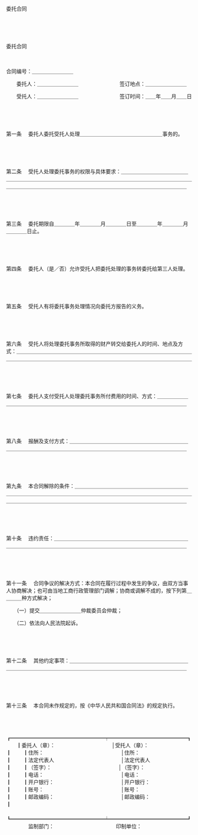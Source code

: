 



委托合同



 

　　

　　


 委托合同

　　　　　　　　　　　　　　　　　　　　　　


 合同编号：＿＿＿＿＿＿＿＿



　　委托人：＿＿＿＿＿＿＿＿　　　　　　　　签订地点：＿＿＿＿＿＿＿＿

　　受托人：＿＿＿＿＿＿＿＿　　　　　　　　签订时间：＿＿年＿＿月＿＿日

　　

　　

第一条
　委托人委托受托人处理＿＿＿＿＿＿＿＿＿＿＿＿＿＿＿＿事务的。

　　

　　

第二条
　受托人处理委托事务的权限与具体要求：＿＿＿＿＿＿＿＿＿＿＿＿＿＿＿＿＿＿＿＿＿＿＿＿＿＿＿＿＿＿＿＿＿＿＿＿＿＿＿＿＿＿＿＿＿＿＿＿＿＿＿＿＿＿＿＿＿＿＿＿＿＿＿＿＿＿＿＿＿＿＿＿＿＿＿＿＿＿＿＿＿＿＿＿

　　

　　

第三条
　委托期限自＿＿＿＿年＿＿＿＿月＿＿＿＿日至＿＿＿＿年＿＿＿＿月＿＿＿＿日止。

　　

　　

第四条
　委托人（是／否）允许受托人把委托处理的事务转委托给第三人处理。

　　

　　

第五条
　受托人有将委托事务处理情况向委托方报告的义务。

　　

　　

第六条
　受托人将处理委托事务所取得的财产转交给委托人的时间、地点及方式：＿＿＿＿＿＿＿＿＿＿＿＿＿＿＿＿＿＿＿＿＿＿＿＿＿＿＿＿＿＿＿＿＿＿＿＿＿＿＿＿＿＿＿＿＿＿＿＿＿＿＿＿＿＿＿＿＿＿＿＿＿＿＿＿＿＿＿＿＿＿

　　

　　

第七条
　委托人支付受托人处理委托事务所付费用的时间、方式：＿＿＿＿＿＿＿＿＿＿＿＿＿＿＿＿＿＿＿＿＿＿＿＿＿＿＿＿＿＿＿＿＿＿＿＿＿＿＿＿＿

　　

　　

第八条
　报酬及支付方式：＿＿＿＿＿＿＿＿＿＿＿＿＿＿＿＿＿＿＿＿＿＿＿＿＿＿＿＿＿＿＿＿＿＿＿＿＿＿＿＿＿＿＿＿＿＿＿＿＿＿＿＿＿＿＿＿＿＿

　　

　　

第九条
　本合同解除的条件：＿＿＿＿＿＿＿＿＿＿＿＿＿＿＿＿＿＿＿＿＿＿＿＿＿＿＿＿＿＿＿＿＿＿＿＿＿＿＿＿＿＿＿＿＿＿＿＿＿＿＿＿＿＿＿＿＿＿＿＿＿＿＿＿＿＿＿＿＿＿＿＿＿＿＿＿＿＿＿＿＿＿＿＿＿＿＿＿＿＿＿＿＿

　　

　　

第十条
　违约责任：＿＿＿＿＿＿＿＿＿＿＿＿＿＿＿＿＿＿＿＿＿＿＿＿＿＿＿＿＿＿＿＿＿＿＿＿＿＿＿＿＿＿＿＿＿＿＿＿＿＿＿＿＿＿＿＿＿＿＿＿＿

　　

　　

第十一条
　合同争议的解决方式：本合同在履行过程中发生的争议，由双方当事人协商解决；也可由当地工商行政管理部门调解；协商或调解不成的，按下列第＿＿＿＿种方式解决；

　　（一）提交＿＿＿＿＿＿＿＿仲裁委员会仲裁；

　　（二）依法向人民法院起诉。

　　

　　

第十二条
　其他约定事项：＿＿＿＿＿＿＿＿＿＿＿＿＿＿＿＿＿＿＿＿＿＿＿＿＿＿＿＿＿＿＿＿＿＿＿＿＿＿＿＿＿＿＿＿＿＿＿＿＿＿＿＿＿＿＿＿＿＿

　　

　　

第十三条
　本合同未作规定的，按《中华人民共和国合同法》的规定执行。

　　


　　┏━━━━━━━━━━━━━━━━━━┯━━━━━━━━━━━━━━━┓
　　┃委托人（章）：　　　　　　　　　　　│受托人（章）：　　　　　　　　┃
　　┃住所：　　　　　　　　　　　　　　　│住所：　　　　　　　　　　　　┃
　　┃法定代表人　　　　　　　　　　　　　│法定代表人　　　　　　　　　　┃
　　┃（签字）：　　　　　　　　　　　　　│（签字）：　　　　　　　　　　┃
　　┃电话：　　　　　　　　　　　　　　　│电话：　　　　　　　　　　　　┃
　　┃开户银行：　　　　　　　　　　　　　│开户银行：　　　　　　　　　　┃
　　┃账号：　　　　　　　　　　　　　　　│账号：　　　　　　　　　　　　┃
　　┃邮政编码：　　　　　　　　　　　　　│邮政编码：　　　　　　　　　　┃
　　┗━━━━━━━━━━━━━━━━━━┷━━━━━━━━━━━━━━━┛
　　
　　监制部门：　　　　　　　　　　　　印制单位：